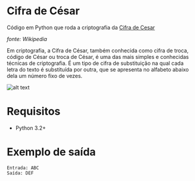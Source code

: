 # Cifra de César

Código em Python que roda a criptografia da [Cifra de Cesar](https://pt.wikipedia.org/wiki/Cifra_de_C%C3%A9sar)

*fonte: Wikipedia*

Em criptografia, a Cifra de César, também conhecida como cifra de troca, código de César ou troca de César, é uma das mais simples e conhecidas técnicas de criptografia. É um tipo de cifra de substituição na qual cada letra do texto é substituída por outra, que se apresenta no alfabeto abaixo dela um número fixo de vezes. 


![alt text](https://upload.wikimedia.org/wikipedia/commons/thumb/2/2b/Caesar3.svg/1200px-Caesar3.svg.png)

# Requisitos

* Python 3.2+

# Exemplo de saída
```
Entrada: ABC
Saída: DEF
```
